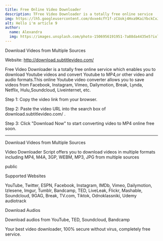 ```yaml
---
title: Free Online Video Downloader
description: TFree Video Downloader is a totally free online service
img: https://lh5.googleusercontent.com/dvxe4cfY1f-zCUokj4Hxa9KaiYbckCxJ48p3DvoJ9hoPr6caLu54BRHBI6vUadaGxltlLyuhSXjYQhZSbTPZYBSBpu6KLNefReXsdBhUJEW4DV7z=w1280
alt: Hello i'm article 9
author: 
  name: Alexandra
  img: https://images.unsplash.com/photo-1506956191951-7a88da4435e5?ixlib=rb-1.2.1&ixid=eyJhcHBfaWQiOjEyMDd9&auto=format&fit=crop&w=800&q=60
---
```

Download Videos from Multiple Sources

Website: http://download.subtitlevideo.com/

Free Video Downloader is a totally free online service which enables you to download Youtube videos and convert Youtube to MP4,or other video and audio formats.This online Youtube video converter allows you to save videos from Facebook, Instagram, Vimeo, Dailymotion, Break, Lynda, Netflix, Hulu,Soundcloud, Liveinternet, etc.

Step 1: Copy the video link from your browser.

Step 2: Paste the video URL into the search box of download.subtitlevideo.com/ .

Step 3: Click "Download Now" to start converting video to MP4 online free soon.

_________________________________________________________________________

Download Videos from Multiple Sources

Video Downloader Script offers you to download videos in multiple formats including MP4, M4A, 3GP, WEBM, MP3, JPG from multiple sources

public

Supported Websites

YouTube, Twitter, ESPN, Facebook, Instagram, IMDb, Vimeo, Dailymotion, Izlesene, Imgur, Tumblr, Bandcamp, TED, LiveLeak, Flickr, Mashable, Soundcloud, 9GAG, Break, TV.com, Tiktok, Odnoklassniki, Udemy audiotrack

Download Audios

Download audios from YouTube, TED, Soundcloud, Bandcamp



Your best video downloader, 100% secure without virus, completely free service. 

